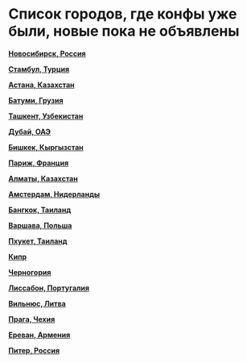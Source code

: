 # Список городов, где конфы уже были, новые пока не объявлены

**[Новосибирск, Россия](https://t.me/NskDevMeetup)**

**[Стамбул, Турция](https://t.me/peredelanoconf_istanbul)**

**[Астана, Казахстан](https://t.me/peredelano_Astana)**

**[Батуми, Грузия](https://t.me/peredelano_batumi)**

**[Ташкент, Узбекистан](https://t.me/peredelanoconftashkent)**

**[Дубай, ОАЭ](https://t.me/peredelanoconf_dubai)**

**[Бишкек, Кыргызстан](/./upcoming-events/bishkek.md)**

**[Париж, Франция](/./upcoming-events/France.md)**

**[Алматы, Казахстан](/./upcoming-events/almaty.md)**

**[Амстердам, Нидерланды](/./upcoming-events/amsterdam.md)**

**[Бангкок, Таиланд](/./upcoming-events/bangkok.md)**

**[Варшава, Польша](/./upcoming-events/warsaw.md)**

**[Пхукет, Таиланд](/./upcoming-events/phuket.md)**

**[Кипр](/./upcoming-events/cyprus.md)**

**[Черногория](/./upcoming-events/montenegro.md)**

**[Лиссабон, Португалия](/./upcoming-events/Portugal.md)**

**[Вильнюс, Литва](/./upcoming-events/vilnius.md)**

**[Прага, Чехия](/./upcoming-events/czechia.md)**

**[Ереван, Армения](/./upcoming-events/Yerevan.md)**

**[Питер, Россия](/./reworked-upcoming-events/saint-petersburg.md)**
